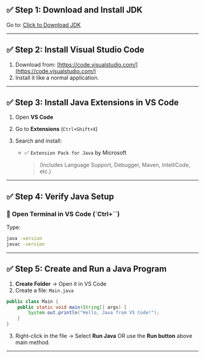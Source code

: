 
## ✅ Step 1: Download and Install JDK


Go to: [Click to Download JDK](https://download.oracle.com/java/21/latest/jdk-21_windows-x64_bin.exe (sha256))

---

## ✅ Step 2: Install Visual Studio Code

1. Download from: [https://code.visualstudio.com/](https://code.visualstudio.com/)
2. Install it like a normal application.

---

## ✅ Step 3: Install Java Extensions in VS Code

1. Open **VS Code**
2. Go to **Extensions** (`Ctrl+Shift+X`)
3. Search and install:

   * ✅ `Extension Pack for Java` by Microsoft

     > (Includes Language Support, Debugger, Maven, IntelliCode, etc.)

---

## ✅ Step 4: Verify Java Setup

### 🔹 Open Terminal in VS Code (\`Ctrl+\`\`)

Type:

```bash
java -version
javac -version
```

---

## ✅ Step 5: Create and Run a Java Program

1. **Create Folder** → Open it in VS Code
2. Create a file: `Main.java`

```java
public class Main {
    public static void main(String[] args) {
        System.out.println("Hello, Java from VS Code!");
    }
}
```

3. Right-click in the file → Select **Run Java** OR use the **Run button** above main method.

---
